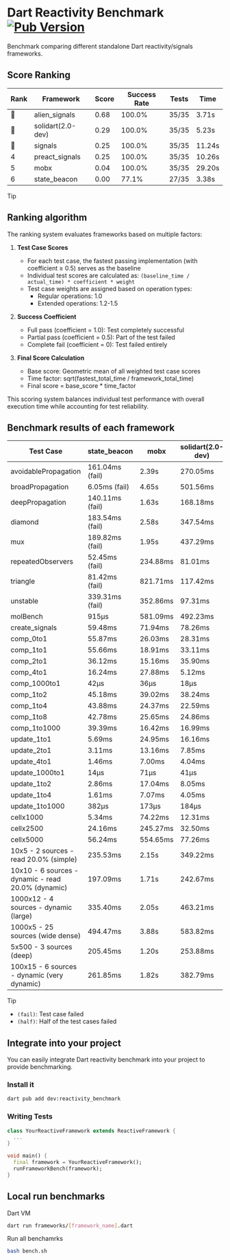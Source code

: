 # Dart Reactivity Benchmark [![Pub Version](https://img.shields.io/pub/v/reactivity_benchmark)](https://pub.dev/packages/reactivity_benchmark)

Benchmark comparing different standalone Dart reactivity/signals frameworks.

## Score Ranking

<!-- ranking start -->
| Rank | Framework | Score | Success Rate | Tests | Time |
|------|-----------|-------|--------------|-------|------|
| 🥇 | alien_signals | 0.68 | 100.0% | 35/35 | 3.71s |
| 🥈 | solidart(2.0-dev) | 0.29 | 100.0% | 35/35 | 5.23s |
| 🥉 | signals | 0.25 | 100.0% | 35/35 | 11.24s |
| 4 | preact_signals | 0.25 | 100.0% | 35/35 | 10.26s |
| 5 | mobx | 0.04 | 100.0% | 35/35 | 29.20s |
| 6 | state_beacon | 0.00 | 77.1% | 27/35 | 3.38s |

<!-- ranking end -->

> [!TIP]
> ## Ranking algorithm
>
> The ranking system evaluates frameworks based on multiple factors:
>
> 1. **Test Case Scores**
>    - For each test case, the fastest passing implementation (with coefficient ≥ 0.5) serves as the baseline
>    - Individual test scores are calculated as: `(baseline_time / actual_time) * coefficient * weight`
>    - Test case weights are assigned based on operation types:
>      - Regular operations: 1.0
>      - Extended operations: 1.2-1.5
>
> 2. **Success Coefficient**
>    - Full pass (coefficient = 1.0): Test completely successful
>    - Partial pass (coefficient = 0.5): Part of the test failed
>    - Complete fail (coefficient = 0): Test failed entirely
>
> 3. **Final Score Calculation**
>    - Base score: Geometric mean of all weighted test case scores
>    - Time factor: sqrt(fastest_total_time / framework_total_time)
>    - Final score = base_score * time_factor
>
> This scoring system balances individual test performance with overall execution time while accounting for test reliability.

## Benchmark results of each framework

<!-- test-case start -->
| Test Case | state_beacon | mobx | solidart(2.0-dev) | preact_signals | signals | alien_signals |
|---|---|---|---|---|---|---|
| avoidablePropagation | 161.04ms (fail) | 2.39s | 270.05ms | 204.68ms | 207.20ms | 186.59ms |
| broadPropagation | 6.05ms (fail) | 4.65s | 501.56ms | 444.68ms | 452.90ms | 357.76ms |
| deepPropagation | 140.11ms (fail) | 1.63s | 168.18ms | 175.23ms | 171.70ms | 122.57ms |
| diamond | 183.54ms (fail) | 2.58s | 347.54ms | 278.69ms | 280.50ms | 232.81ms |
| mux | 189.82ms (fail) | 1.95s | 437.29ms | 404.01ms | 447.81ms | 371.56ms |
| repeatedObservers | 52.45ms (fail) | 234.88ms | 81.01ms | 40.27ms | 47.09ms | 45.49ms |
| triangle | 81.42ms (fail) | 821.71ms | 117.42ms | 99.23ms | 101.24ms | 84.88ms |
| unstable | 339.31ms (fail) | 352.86ms | 97.31ms | 68.45ms | 79.54ms | 67.71ms |
| molBench | 915μs | 581.09ms | 492.23ms | 485.27ms | 486.61ms | 481.59ms |
| create_signals | 59.48ms | 71.94ms | 78.26ms | 5.28ms | 25.37ms | 21.67ms |
| comp_0to1 | 55.87ms | 26.03ms | 28.31ms | 17.44ms | 11.31ms | 7.83ms |
| comp_1to1 | 55.66ms | 18.91ms | 33.11ms | 12.54ms | 27.96ms | 4.36ms |
| comp_2to1 | 36.12ms | 15.16ms | 35.90ms | 12.78ms | 18.22ms | 2.30ms |
| comp_4to1 | 16.24ms | 27.88ms | 5.12ms | 8.78ms | 11.48ms | 8.58ms |
| comp_1000to1 | 42μs | 36μs | 18μs | 4μs | 5μs | 5μs |
| comp_1to2 | 45.18ms | 39.02ms | 38.24ms | 23.89ms | 21.62ms | 19.36ms |
| comp_1to4 | 43.88ms | 24.37ms | 22.59ms | 20.83ms | 14.19ms | 7.66ms |
| comp_1to8 | 42.78ms | 25.65ms | 24.86ms | 9.61ms | 6.56ms | 7.31ms |
| comp_1to1000 | 39.39ms | 16.42ms | 16.99ms | 15.87ms | 4.24ms | 3.58ms |
| update_1to1 | 5.69ms | 24.95ms | 16.16ms | 8.66ms | 8.85ms | 10.26ms |
| update_2to1 | 3.11ms | 13.16ms | 7.85ms | 4.28ms | 4.48ms | 2.29ms |
| update_4to1 | 1.46ms | 7.00ms | 4.04ms | 2.16ms | 2.28ms | 2.60ms |
| update_1000to1 | 14μs | 71μs | 41μs | 22μs | 33μs | 24μs |
| update_1to2 | 2.86ms | 17.04ms | 8.05ms | 4.79ms | 4.46ms | 5.10ms |
| update_1to4 | 1.61ms | 7.07ms | 4.05ms | 2.17ms | 2.27ms | 2.51ms |
| update_1to1000 | 382μs | 173μs | 184μs | 2.08ms | 42μs | 32μs |
| cellx1000 | 5.34ms | 74.22ms | 12.31ms | 9.70ms | 9.65ms | 7.45ms |
| cellx2500 | 24.16ms | 245.27ms | 32.50ms | 26.34ms | 31.42ms | 22.62ms |
| cellx5000 | 56.24ms | 554.65ms | 77.26ms | 68.21ms | 60.82ms | 49.81ms |
| 10x5 - 2 sources - read 20.0% (simple) | 235.53ms | 2.15s | 349.22ms | 437.07ms | 514.19ms | 238.63ms |
| 10x10 - 6 sources - dynamic - read 20.0% (dynamic) | 197.09ms | 1.71s | 242.67ms | 268.69ms | 281.18ms | 177.03ms |
| 1000x12 - 4 sources - dynamic (large) | 335.40ms | 2.05s | 463.21ms | 3.69s | 3.77s | 281.43ms |
| 1000x5 - 25 sources (wide dense) | 494.47ms | 3.88s | 583.82ms | 2.72s | 3.42s | 413.31ms |
| 5x500 - 3 sources (deep) | 205.45ms | 1.20s | 253.88ms | 227.84ms | 223.77ms | 196.19ms |
| 100x15 - 6 sources - dynamic (very dynamic) | 261.85ms | 1.82s | 382.79ms | 455.74ms | 486.10ms | 265.11ms |

<!-- test-case end -->

> [!TIP]
> - `(fail)`: Test case failed
> - `(half)`: Half of the test cases failed

## Integrate into your project

You can easily integrate Dart reactivity benchmark into your project to provide benchmarking.

### Install it

```bash
dart pub add dev:reactivity_benchmark
```

### Writing Tests

```dart
class YourReactiveFramework extends ReactiveFramework {
  ...
}

void main() {
  final framework = YourReactiveFramework();
  runFrameworkBench(framework);
}
```

## Local run benchmarks

Dart VM
```bash
dart run frameworks/[framework_name].dart
```

Run all benchamrks
```bash
bash bench.sh
```
